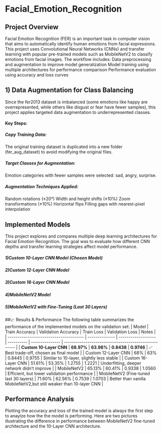 # Facial_Emotion_Recognition

## Project Overview
Facial Emotion Recognition (FER) is an important task in computer vision that aims to automatically identify human emotions from facial expressions.
This project uses Convolutional Neural Networks (CNNs) and transfer learning with popular pre-trained models such as MobileNetV2 to classify emotions from facial images.
The workflow includes:
Data preprocessing and augmentation to improve model generalization
Model training using multiple architectures for performance comparison
Performance evaluation using accuracy and loss curves

## 1) Data Augmentation for Class Balancing
Since the fer2013 dataset is imbalanced (some emotions like happy are overrepresented, while others like disgust or fear have fewer samples), this project applies targeted data augmentation to underrepresented classes.
#### Key Steps:
##### Copy Training Data:
The original training dataset is duplicated into a new folder (fer_aug_dataset) to avoid modifying the original files.
##### Target Classes for Augmentation:
Emotion categories with fewer samples were selected: sad, angry, surprise.
##### Augmentation Techniques Applied:
Random rotations (±20°)
Width and height shifts (±10%)
Zoom transformations (±10%)
Horizontal flips
Filling gaps with nearest-pixel interpolation

## Implemented Models
This project explores and compares multiple deep learning architectures for Facial Emotion Recognition. The goal was to evaluate how different CNN depths and transfer learning strategies affect model performance.
##### 1)Custom 10-Layer CNN Model (Chosen Model)
##### 2)Custom 12-Layer CNN Model 
##### 3)Custom 16-Layer CNN Model 
##### 4)MobileNetV2 Model
##### 5)MobileNetV2 with Fine-Tuning (Last 30 Layers)

##📈 Results & Performance
The following table summarizes the performance of the implemented models on the validation set:
| Model                                   | Train Accuracy | Validation Accuracy | Train Loss | Validation Loss | Notes                                                 |
| --------------------------------------- | -------------- | ------------------- | ---------- | --------------- | ----------------------------------------------------- |
| **Custom 10-Layer CNN**                 | **68.97%**     | **63.98%**          | **0.8438** | **0.9746**      | ✅ Best trade-off, chosen as final model              |
| Custom 12-Layer CNN                     | 68%            | 63%                 | 0.8445     | 0.9755          | Similar to 10-layer, slightly less stable             |
| Custom 16-Layer CNN                     | 51.61%         | 53.35%              | 1.2755     | 1.2221          | Underfitting, deeper network didn’t improve           |
| MobileNetV2                             | 65.13%         | 60.41%              | 0.9338     | 1.0560          | Efficient, but lower validation performance           |
| MobileNetV2 (Fine-tuned last 30 layers) | 71.60%         | 62.56%              | 0.7539     | 1.0703          | Better than vanilla MobileNetV2,but still weaker than 10-layer CNN | 

## Performance Analysis
Plotting the accuracy and loss of the trained model is always the first step to anaylze how the the model is performing. Here are two pictures illustrating the difference in performance between MobileNetV2 fine-tuned architecture and the 10-Layer CNN architecture.

